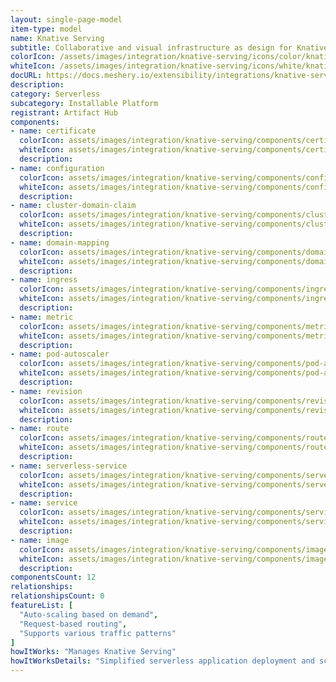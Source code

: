 ```yaml
---
layout: single-page-model
item-type: model
name: Knative Serving
subtitle: Collaborative and visual infrastructure as design for Knative Serving
colorIcon: /assets/images/integration/knative-serving/icons/color/knative-serving-color.svg
whiteIcon: /assets/images/integration/knative-serving/icons/white/knative-serving-white.svg
docURL: https://docs.meshery.io/extensibility/integrations/knative-serving
description: 
category: Serverless
subcategory: Installable Platform
registrant: Artifact Hub
components: 
- name: certificate
  colorIcon: assets/images/integration/knative-serving/components/certificate/icons/color/certificate-color.svg
  whiteIcon: assets/images/integration/knative-serving/components/certificate/icons/white/certificate-white.svg
  description: 
- name: configuration
  colorIcon: assets/images/integration/knative-serving/components/configuration/icons/color/configuration-color.svg
  whiteIcon: assets/images/integration/knative-serving/components/configuration/icons/white/configuration-white.svg
  description: 
- name: cluster-domain-claim
  colorIcon: assets/images/integration/knative-serving/components/cluster-domain-claim/icons/color/cluster-domain-claim-color.svg
  whiteIcon: assets/images/integration/knative-serving/components/cluster-domain-claim/icons/white/cluster-domain-claim-white.svg
  description: 
- name: domain-mapping
  colorIcon: assets/images/integration/knative-serving/components/domain-mapping/icons/color/domain-mapping-color.svg
  whiteIcon: assets/images/integration/knative-serving/components/domain-mapping/icons/white/domain-mapping-white.svg
  description: 
- name: ingress
  colorIcon: assets/images/integration/knative-serving/components/ingress/icons/color/ingress-color.svg
  whiteIcon: assets/images/integration/knative-serving/components/ingress/icons/white/ingress-white.svg
  description: 
- name: metric
  colorIcon: assets/images/integration/knative-serving/components/metric/icons/color/metric-color.svg
  whiteIcon: assets/images/integration/knative-serving/components/metric/icons/white/metric-white.svg
  description: 
- name: pod-autoscaler
  colorIcon: assets/images/integration/knative-serving/components/pod-autoscaler/icons/color/pod-autoscaler-color.svg
  whiteIcon: assets/images/integration/knative-serving/components/pod-autoscaler/icons/white/pod-autoscaler-white.svg
  description: 
- name: revision
  colorIcon: assets/images/integration/knative-serving/components/revision/icons/color/revision-color.svg
  whiteIcon: assets/images/integration/knative-serving/components/revision/icons/white/revision-white.svg
  description: 
- name: route
  colorIcon: assets/images/integration/knative-serving/components/route/icons/color/route-color.svg
  whiteIcon: assets/images/integration/knative-serving/components/route/icons/white/route-white.svg
  description: 
- name: serverless-service
  colorIcon: assets/images/integration/knative-serving/components/serverless-service/icons/color/serverless-service-color.svg
  whiteIcon: assets/images/integration/knative-serving/components/serverless-service/icons/white/serverless-service-white.svg
  description: 
- name: service
  colorIcon: assets/images/integration/knative-serving/components/service/icons/color/service-color.svg
  whiteIcon: assets/images/integration/knative-serving/components/service/icons/white/service-white.svg
  description: 
- name: image
  colorIcon: assets/images/integration/knative-serving/components/image/icons/color/image-color.svg
  whiteIcon: assets/images/integration/knative-serving/components/image/icons/white/image-white.svg
  description: 
componentsCount: 12
relationships: 
relationshipsCount: 0
featureList: [
  "Auto-scaling based on demand",
  "Request-based routing",
  "Supports various traffic patterns"
]
howItWorks: "Manages Knative Serving"
howItWorksDetails: "Simplified serverless application deployment and scaling in Kubernetes"
---
```

